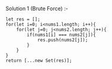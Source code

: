 Solution 1 (Brute Force) :-

    let res = [];
    for(let i=0; i<nums1.length; i++){
        for(let j=0; j<nums2.length; j++){
            if(nums1[i] === nums2[j]){
                res.push(nums2[j]);
            }
        }
    }
    return [...new Set(res)];
